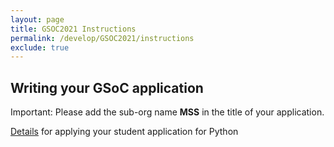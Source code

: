 ```yaml
---
layout: page
title: GSOC2021 Instructions
permalink: /develop/GSOC2021/instructions
exclude: true
---
```


Writing your GSoC application
-----------------------------

Important: Please add the sub-org name **MSS** in the title of your application.

[Details](http://python-gsoc.org/index.html#apply) for applying your student application for Python
